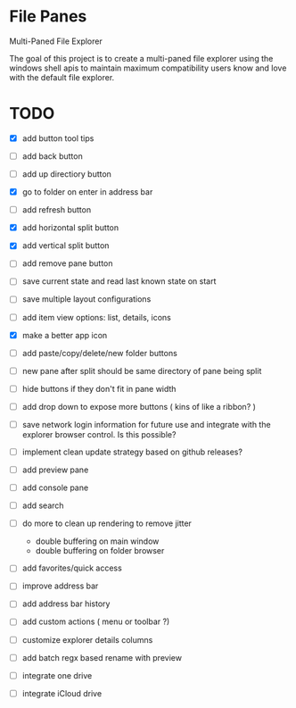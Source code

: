 # File Panes
Multi-Paned File Explorer

The goal of this project is to create a multi-paned file explorer using the windows shell apis to maintain maximum compatibility users know and love with the default file explorer.

# TODO
- [x] add button tool tips
- [ ] add back button
- [ ] add up directiory button
- [x] go to folder on enter in address bar
- [ ] add refresh button
- [x] add horizontal split button
- [x] add vertical split button
- [ ] add remove pane button
- [ ] save current state and read last known state on start
- [ ] save multiple layout configurations
- [ ] add item view options: list, details, icons 
- [x] make a better app icon
- [ ] add paste/copy/delete/new folder buttons
- [ ] new pane after split should be same directory of pane being split
- [ ] hide buttons if they don't fit in pane width
- [ ] add drop down to expose more buttons ( kins of like a ribbon? )
- [ ] save network login information for future use and integrate with the explorer browser control. Is this possible?
- [ ] implement clean update strategy based on github releases?
- [ ] add preview pane
- [ ] add console pane
- [ ] add search
- [ ] do more to clean up rendering to remove jitter
   - double buffering on main window
   - double buffering on folder browser
- [ ] add favorites/quick access
- [ ] improve address bar
- [ ] add address bar history
- [ ] add custom actions ( menu or toolbar ?)
- [ ] customize explorer details columns
- [ ] add batch regx based rename with preview
- [ ] integrate one drive
- [ ] integrate iCloud drive


